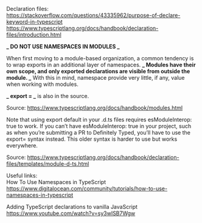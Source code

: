 Declaration files:  
https://stackoverflow.com/questions/43335962/purpose-of-declare-keyword-in-typescript  
https://www.typescriptlang.org/docs/handbook/declaration-files/introduction.html

**_ DO NOT USE NAMESPACES IN MODULES _**

When first moving to a module-based organization, a common tendency is to wrap exports in an additional layer of namespaces. **_ Modules have their own scope, and only exported declarations are visible from outside the module. _** With this in mind, namespace provide very little, if any, value when working with modules.

**_ export = _** is also in the source.

Source: https://www.typescriptlang.org/docs/handbook/modules.html

Note that using export default in your .d.ts files requires esModuleInterop: true to work. If you can’t have esModuleInterop: true in your project, such as when you’re submitting a PR to Definitely Typed, you’ll have to use the export= syntax instead. This older syntax is harder to use but works everywhere.

Source: https://www.typescriptlang.org/docs/handbook/declaration-files/templates/module-d-ts.html

Useful links:  
How To Use Namespaces in TypeScript  
https://www.digitalocean.com/community/tutorials/how-to-use-namespaces-in-typescript

Adding TypeScript declarations to vanilla JavaScript  
https://www.youtube.com/watch?v=sy3wISB7Wgw
